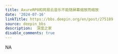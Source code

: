 ```yaml
---
title: AxureRP8和网易云音乐不能随屏幕缩放而缩放
date: '2024-07-16'
linkTitle: https://bbs.deepin.org/en/post/275189
source: deepin_bbs
description:  深度之家 
disable_comments: true
---
```

NA
